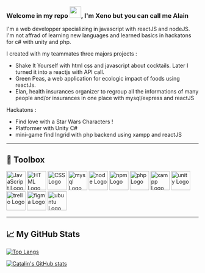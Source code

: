 ### Welcome in my repo <img src="https://raw.githubusercontent.com/MartinHeinz/MartinHeinz/master/wave.gif" width="30px">, I'm Xeno but you can call me Alain

I'm a web developper specializing in javascript with reactJS and nodeJS. I'm not affrad of learning new languages and learned basics in hackatons for c# with unity  and php. 

I created with my teammates three majors projects :
  - Shake It Yourself with html css and javascript about cocktails. Later I turned it into a reactjs with API call.
  - Green Peas, a web application for ecologic impact of foods using reactJs.
  - Elan, health insurances organizer to regroup all the informations of many people and/or insurances in one place with mysql/express and reactJS

Hackatons :
  - Find love with a Star Wars Characters !
  - Platformer with Unity C#
  - mini-game find Ingrid with php backend using xampp and reactJS

---

## 🧰 Toolbox

<img src="https://cdn.worldvectorlogo.com/logos/logo-javascript.svg" alt="JavaScript Logo" width="50" height="50"/> <img src="https://cdn.worldvectorlogo.com/logos/html5.svg" alt="HTML Logo" width="50" height="50"/> <img src="https://cdn.worldvectorlogo.com/logos/css3.svg" alt="CSS Logo" width="50" height="50"/> <img src="https://cdn.worldvectorlogo.com/logos/mysql-5.svg" alt="mysql Logo" width="50" height="50"/> <img src="https://cdn.worldvectorlogo.com/logos/nodejs-icon.svg" alt="node Logo" width="50" height="50"/> <img src="https://cdn.worldvectorlogo.com/logos/npm.svg" alt="npm Logo" width="50" height="50"/> <img src="https://cdn.worldvectorlogo.com/logos/php-1.svg" alt="php Logo" width="50" height="50"/> <img src="https://cdn.worldvectorlogo.com/logos/xampp.svg" alt="xampp Logo" width="50" height="50"/>  <img src="https://cdn.worldvectorlogo.com/logos/unity-69.svg" alt="unity Logo" width="50" height="50"/> <img src="https://cdn.worldvectorlogo.com/logos/trello.svg" alt="trello Logo" width="50" height="50"/> <img src="https://cdn.worldvectorlogo.com/logos/figma-1.svg" alt="figma Logo" width="50" height="50"/> <img src="https://cdn.worldvectorlogo.com/logos/ubuntu-4.svg" alt="ubuntu Logo" width="50" height="50"/>

---

## &#x1f4c8; My GitHub Stats

[![Top Langs](https://github-readme-stats.vercel.app/api/top-langs/?username=xenogearsX&hide=java,html,css&theme=radical)](https://github.com/anuraghazra/github-readme-stats)

[![Catalin's GitHub stats](https://github-readme-stats.vercel.app/api?username=xenogearsX&theme=radical)](https://github.com/anuraghazra/github-readme-stats)

<!--
**xenogearsX/xenogearsX** is a ✨ _special_ ✨ repository because its `README.md` (this file) appears on your GitHub profile.

Here are some ideas to get you started:

- 🔭 I’m currently working on ...
- 🌱 I’m currently learning ...
- 👯 I’m looking to collaborate on ...
- 🤔 I’m looking for help with ...
- 💬 Ask me about ...
- 📫 How to reach me: ...
- 😄 Pronouns: ...
- ⚡ Fun fact: ...
-->
